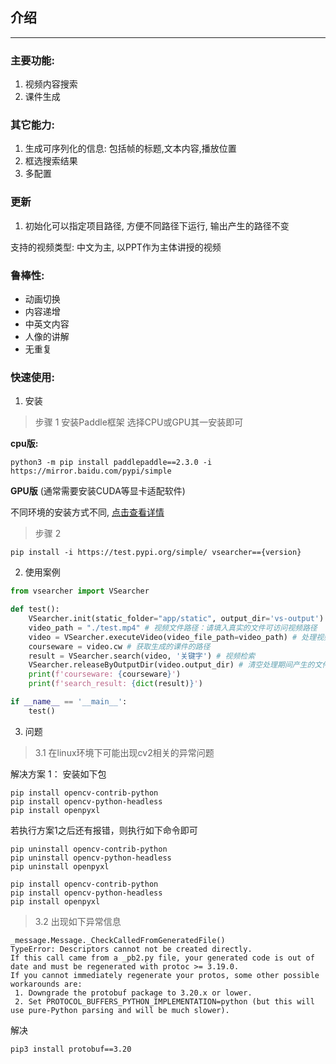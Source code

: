 ## 介绍
----

### 主要功能:
1. 视频内容搜索
2. 课件生成


### 其它能力:
1. 生成可序列化的信息: 包括帧的标题,文本内容,播放位置
2. 框选搜索结果
3. 多配置

### 更新
1. 初始化可以指定项目路径, 方便不同路径下运行, 输出产生的路径不变

支持的视频类型: 中文为主, 以PPT作为主体讲授的视频

### 鲁棒性:
* 动画切换
* 内容递增
* 中英文内容
* 人像的讲解
* 无重复

### 快速使用:
1. 安装

> 步骤 1 安装Paddle框架
选择CPU或GPU其一安装即可

**cpu版:**
```
python3 -m pip install paddlepaddle==2.3.0 -i https://mirror.baidu.com/pypi/simple
```
**GPU版** (通常需要安装CUDA等显卡适配软件)

不同环境的安装方式不同, [点击查看详情](https://www.paddlepaddle.org.cn/)

> 步骤 2
```
pip install -i https://test.pypi.org/simple/ vsearcher=={version}
```
2. 使用案例
```py
from vsearcher import VSearcher

def test():
    VSearcher.init(static_folder="app/static", output_dir='vs-output') # 设置输出文件夹
    video_path = "./test.mp4" # 视频文件路径：请填入真实的文件可访问视频路径
    video = VSearcher.executeVideo(video_file_path=video_path) # 处理视频 生成 注释文件
    courseware = video.cw # 获取生成的课件的路径
    result = VSearcher.search(video, '关键字') # 视频检索
    VSearcher.releaseByOutputDir(video.output_dir) # 清空处理期间产生的文件
    print(f'courseware: {courseware}')
    print(f'search_result: {dict(result)}')

if __name__ == '__main__':
    test()
```

3. 问题

> 3.1 在linux环境下可能出现cv2相关的异常问题

解决方案 1： 安装如下包
```
pip install opencv-contrib-python
pip install opencv-python-headless
pip install openpyxl
```

若执行方案1之后还有报错，则执行如下命令即可
```
pip uninstall opencv-contrib-python
pip uninstall opencv-python-headless
pip uninstall openpyxl

pip install opencv-contrib-python
pip install opencv-python-headless
pip install openpyxl
```


> 3.2 出现如下异常信息
```
_message.Message._CheckCalledFromGeneratedFile()
TypeError: Descriptors cannot not be created directly.
If this call came from a _pb2.py file, your generated code is out of date and must be regenerated with protoc >= 3.19.0.
If you cannot immediately regenerate your protos, some other possible workarounds are:
 1. Downgrade the protobuf package to 3.20.x or lower.
 2. Set PROTOCOL_BUFFERS_PYTHON_IMPLEMENTATION=python (but this will use pure-Python parsing and will be much slower).
```
解决
```
pip3 install protobuf==3.20
```